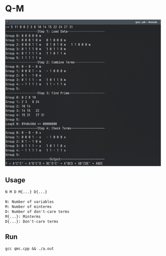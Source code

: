 Q-M
===

<img src="docs/test.png">

## Usage

```
N M D M{...} D{...}

N: Number of variables
M: Number of minterms
D: Number of don't-care terms
M{...}: Minterms
D{...}: Don't-care terms
```

## Run

```
gcc qmc.cpp && ./a.out
```

